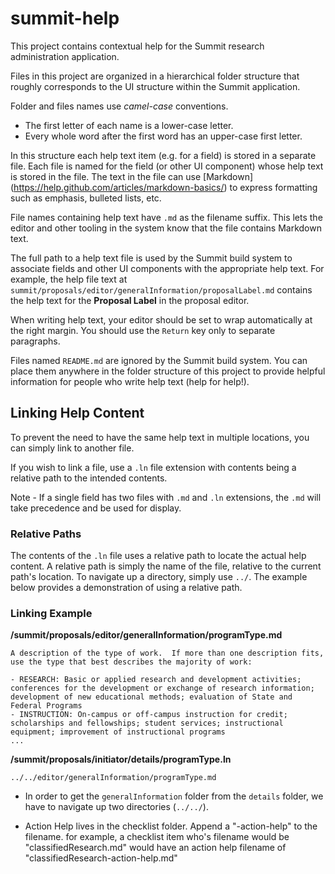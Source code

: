 summit-help
===========

This project contains contextual help for the Summit research administration application.

Files in this project are organized in a hierarchical folder structure that roughly corresponds to the UI structure within the Summit application.

Folder and files names use *camel-case* conventions.
* The first letter of each name is a lower-case letter.
* Every whole word after the first word has an upper-case first letter.

In this structure each help text item (e.g. for a field) is stored in a separate file.  Each file is named for the field (or other UI component) whose help text is stored in the file.  The text in the file can use [Markdown] (https://help.github.com/articles/markdown-basics/)
to express formatting such as emphasis, bulleted lists, etc.

File names containing help text have `.md` as the filename suffix.  This lets the editor and other tooling in the system know that the file contains Markdown text.

The full path to a help text file is used by the Summit build system to associate fields and other UI components with the appropriate help text.  For example, the help file text at `summit/proposals/editor/generalInformation/proposalLabel.md` contains the help text for the **Proposal Label** in the proposal editor.

When writing help text, your editor should be set to wrap automatically at the right margin.  You should use the `Return` key only to separate paragraphs.

Files named `README.md` are ignored by the Summit build system.  You can place them anywhere in the folder structure of this project to provide helpful information for people who write help text (help for help!).

## Linking Help Content

To prevent the need to have the same help text in multiple locations, you can simply link to another file.

If you wish to link a file, use a `.ln` file extension with contents being a relative path to the intended contents.

Note - If a single field has two files with `.md` and `.ln` extensions, the `.md` will take precedence and be used for display.

### Relative Paths

The contents of the `.ln` file uses a relative path to locate the actual help content.  A relative path is simply the name of the file, relative to the current path's location.  To navigate up a directory, simply use `../`.  The example below provides a demonstration of using a relative path.


### Linking Example

**/summit/proposals/editor/generalInformation/programType.md**
```
A description of the type of work.  If more than one description fits, use the type that best describes the majority of work:

- RESEARCH: Basic or applied research and development activities; conferences for the development or exchange of research information; development of new educational methods; evaluation of State and Federal Programs
- INSTRUCTION: On-campus or off-campus instruction for credit; scholarships and fellowships; student services; instructional equipment; improvement of instructional programs
...
```

**/summit/proposals/initiator/details/programType.ln**
```
../../editor/generalInformation/programType.md
```
- In order to get the `generalInformation` folder from the `details` folder, we have to navigate up two directories (`../../`).

- Action Help lives in the checklist folder.  Append a "-action-help" to the filename.  for example, a checklist item who's filename would be "classifiedResearch.md" would have an action help filename of "classifiedResearch-action-help.md"
